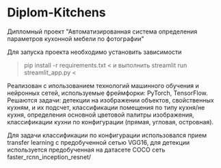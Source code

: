 # Diplom-Kitchens
Дипломный проект "Автоматизированная система определения параметров кухонной мебели по фотографии"

Для запуска проекта необходимо установить зависимости
> pip install -r requirements.txt <
и выполнить
> streamlit run streamlit_app.py <

Реализован с ипользованием технологий машинного обучения и нейронных сетей, используемые фреймфорки: PyTorch, TensorFlow.
Решаются задачи:
детекции на изображении объектов, свойственных кухням, и их подсчет,
классификации помещения по типу кухня/не кухня,
определения основной цветовой палитры изображения,
классификации кухни по конфигурации (прямая, угловая, островная).

Для задачи классификации по конфигурации использовался прием transfer learning с предобученной сетью VGG16, для детекции используется предобученная
на датасете COCO сеть faster_rcnn_inception_resnet/
